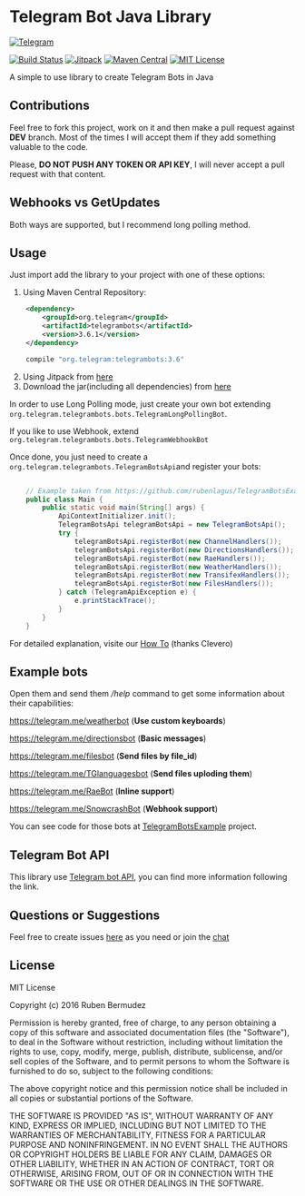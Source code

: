 # Telegram Bot Java Library
[![Telegram](http://trellobot.doomdns.org/telegrambadge.svg)](https://telegram.me/JavaBotsApi)


[![Build Status](https://travis-ci.org/rubenlagus/TelegramBots.svg?branch=master)](https://travis-ci.org/rubenlagus/TelegramBots)
[![Jitpack](https://jitpack.io/v/rubenlagus/TelegramBots.svg)](https://jitpack.io/#rubenlagus/TelegramBots)
[![Maven Central](https://maven-badges.herokuapp.com/maven-central/org.telegram/telegrambots/badge.svg)](http://mvnrepository.com/artifact/org.telegram/telegrambots)
[![MIT License](http://img.shields.io/badge/license-MIT-blue.svg?style=flat)](https://github.com/rubenlagus/TelegramBots/blob/master/LICENSE)

A simple to use library to create Telegram Bots in Java

## Contributions
Feel free to fork this project, work on it and then make a pull request against **DEV** branch. Most of the times I will accept them if they add something valuable to the code.

Please, **DO NOT PUSH ANY TOKEN OR API KEY**, I will never accept a pull request with that content.

## Webhooks vs GetUpdates
Both ways are supported, but I recommend long polling method.

## Usage

Just import add the library to your project with one of these options:

  1. Using Maven Central Repository:

```xml
    <dependency>
        <groupId>org.telegram</groupId>
        <artifactId>telegrambots</artifactId>
        <version>3.6.1</version>
    </dependency>
```

```gradle
    compile "org.telegram:telegrambots:3.6"
```

  2. Using Jitpack from [here](https://jitpack.io/#rubenlagus/TelegramBots/3.6)
  3. Download the jar(including all dependencies) from [here](https://github.com/rubenlagus/TelegramBots/releases/tag/v3.6)

In order to use Long Polling mode, just create your own bot extending `org.telegram.telegrambots.bots.TelegramLongPollingBot`.

If you like to use Webhook, extend `org.telegram.telegrambots.bots.TelegramWebhookBot`


Once done, you just need to create a `org.telegram.telegrambots.TelegramBotsApi`and register your bots:

```java

    // Example taken from https://github.com/rubenlagus/TelegramBotsExample
    public class Main {
        public static void main(String[] args) {
            ApiContextInitializer.init();
            TelegramBotsApi telegramBotsApi = new TelegramBotsApi();
            try {
                telegramBotsApi.registerBot(new ChannelHandlers());
                telegramBotsApi.registerBot(new DirectionsHandlers());
                telegramBotsApi.registerBot(new RaeHandlers());
                telegramBotsApi.registerBot(new WeatherHandlers());
                telegramBotsApi.registerBot(new TransifexHandlers());
                telegramBotsApi.registerBot(new FilesHandlers());
            } catch (TelegramApiException e) {
                e.printStackTrace();
            }
        }
    }

```

For detailed explanation, visite our [How To](https://github.com/rubenlagus/TelegramBots/wiki/Getting-Started) (thanks Clevero)


## Example bots
Open them and send them */help* command to get some information about their capabilities:

https://telegram.me/weatherbot (**Use custom keyboards**)

https://telegram.me/directionsbot (**Basic messages**)

https://telegram.me/filesbot (**Send files by file_id**)

https://telegram.me/TGlanguagesbot (**Send files uploding them**)

https://telegram.me/RaeBot (**Inline support**)

https://telegram.me/SnowcrashBot (**Webhook support**)

You can see code for those bots at [TelegramBotsExample](https://github.com/rubenlagus/TelegramBotsExample) project.

## Telegram Bot API
This library use [Telegram bot API](https://core.telegram.org/bots), you can find more information following the link.

## Questions or Suggestions
Feel free to create issues [here](https://github.com/rubenlagus/TelegramBots/issues) as you need or join the [chat](https://telegram.me/JavaBotsApi)

## License 
MIT License

Copyright (c) 2016 Ruben Bermudez

Permission is hereby granted, free of charge, to any person obtaining a copy
of this software and associated documentation files (the "Software"), to deal
in the Software without restriction, including without limitation the rights
to use, copy, modify, merge, publish, distribute, sublicense, and/or sell
copies of the Software, and to permit persons to whom the Software is
furnished to do so, subject to the following conditions:

The above copyright notice and this permission notice shall be included in all
copies or substantial portions of the Software.

THE SOFTWARE IS PROVIDED "AS IS", WITHOUT WARRANTY OF ANY KIND, EXPRESS OR
IMPLIED, INCLUDING BUT NOT LIMITED TO THE WARRANTIES OF MERCHANTABILITY,
FITNESS FOR A PARTICULAR PURPOSE AND NONINFRINGEMENT. IN NO EVENT SHALL THE
AUTHORS OR COPYRIGHT HOLDERS BE LIABLE FOR ANY CLAIM, DAMAGES OR OTHER
LIABILITY, WHETHER IN AN ACTION OF CONTRACT, TORT OR OTHERWISE, ARISING FROM,
OUT OF OR IN CONNECTION WITH THE SOFTWARE OR THE USE OR OTHER DEALINGS IN THE
SOFTWARE.
